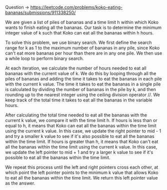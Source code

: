 Question -> https://leetcode.com/problems/koko-eating-bananas/submissions/911338250/



We are given a list of piles of bananas and a time limit h within which Koko wants to finish eating all the bananas. Our task is to determine the minimum integer value of k such that Koko can eat all the bananas within h hours.

To solve this problem, we use binary search. We first define the search range for k as 1 to the maximum number of bananas in any pile, since Koko can't eat more bananas per hour than there are in any one pile. We then use a while loop to perform binary search.

At each iteration, we calculate the number of hours needed to eat all bananas with the current value of k. We do this by looping through all the piles of bananas and adding the time it takes to eat the bananas in each pile with the current k value. The time it takes to eat the bananas in a single pile is calculated by dividing the number of bananas in the pile by k, and then rounding up to the nearest integer using the ceiling division operator //. We keep track of the total time it takes to eat all the bananas in the variable hours.

After calculating the total time needed to eat all the bananas with the current k value, we compare it with the time limit h. If hours is less than or equal to h, it means that Koko can eat all the bananas within the time limit using the current k value. In this case, we update the right pointer to mid - 1 and try a smaller k value to see if it's also possible to eat all the bananas within the time limit. If hours is greater than h, it means that Koko can't eat all the bananas within the time limit using the current k value. In this case, we update the left pointer to mid + 1 and try a larger k value to see if it's possible to eat all the bananas within the time limit.

We repeat this process until the left and right pointers cross each other, at which point the left pointer points to the minimum k value that allows Koko to eat all the bananas within the time limit. We return this left pointer value as the answer.
